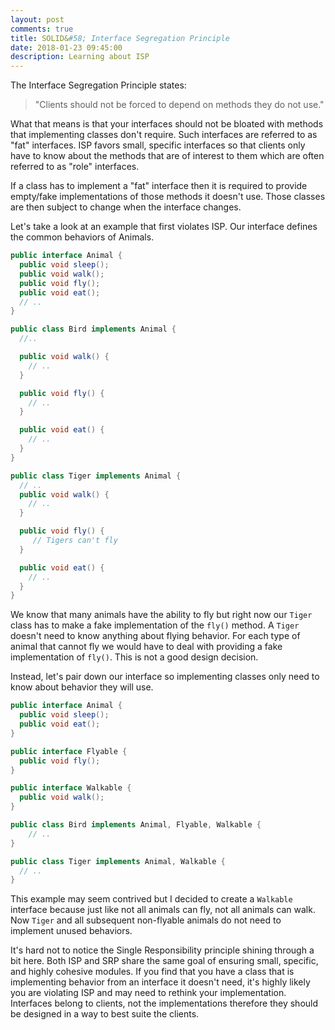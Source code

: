 ```yaml
---
layout: post
comments: true
title: SOLID&#58; Interface Segregation Principle
date: 2018-01-23 09:45:00
description: Learning about ISP
---
```


The Interface Segregation Principle states:
> "Clients should not be forced to depend on methods they do not use."

What that means is that your interfaces should not be bloated with methods that implementing classes don't require. Such interfaces are referred to as "fat" interfaces. ISP favors small, specific interfaces so that clients only have to know about the methods that are of interest to them which are often referred to as "role" interfaces.

If a class has to implement a "fat" interface then it is required to provide empty/fake implementations of those methods it doesn't use. Those classes are then subject to change when the interface changes.

Let's take a look at an example that first violates ISP. Our interface defines the common behaviors of Animals.


```java
public interface Animal {
  public void sleep();
  public void walk();
  public void fly();
  public void eat();
  // ..
}

public class Bird implements Animal {
  //..

  public void walk() {
    // ..
  }

  public void fly() {
    // ..
  }

  public void eat() {
    // ..
  }
}

public class Tiger implements Animal {
  // ..
  public void walk() {
    // ..
  }

  public void fly() {
     // Tigers can't fly
  }

  public void eat() {
    // ..
  }
}

```


We know that many animals have the ability to fly but right now our `Tiger` class
has to make a fake implementation of the `fly()` method. A `Tiger` doesn't need to know anything about flying behavior. For each type of animal that cannot fly we would have to deal with providing a fake implementation of `fly()`. This is not a good design decision.

Instead, let's pair down our interface so implementing classes only need to know about behavior they will use.



```java
public interface Animal {
  public void sleep();
  public void eat();
}

public interface Flyable {
  public void fly();
}

public interface Walkable {
  public void walk();
}

public class Bird implements Animal, Flyable, Walkable {
    // ..
}

public class Tiger implements Animal, Walkable {
  // ..
}

```


This example may seem contrived but I decided to create a `Walkable` interface because just like not all animals can fly, not all animals can walk. Now `Tiger` and all subsequent non-flyable animals do not need to implement unused behaviors.

It's hard not to notice the Single Responsibility principle shining through a bit here. Both ISP and SRP share the same goal of ensuring small, specific, and highly cohesive modules. If you find that you have a class that is implementing behavior from an interface it doesn't need, it's highly likely you are violating ISP and may need to rethink your implementation. Interfaces belong to clients, not the implementations therefore they should be designed in a way to best suite the clients.
